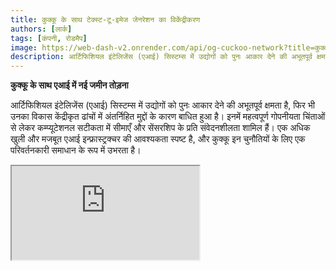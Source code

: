 ```yaml
---
title: कुक्कू के साथ टेक्स्ट-टू-इमेज जेनरेशन का विकेंद्रीकरण
authors: [लार्क]
tags: [कंपनी, रोडमैप]
image: https://web-dash-v2.onrender.com/api/og-cuckoo-network?title=कुक्कू के साथ टेक्स्ट-टू-इमेज जेनरेशन का विकेंद्रीकरण
description: आर्टिफिशियल इंटेलिजेंस (एआई) सिस्टम्स में उद्योगों को पुनः आकार देने की अभूतपूर्व क्षमता है, फिर भी उनका विकास केंद्रीकृत ढांचों में अंतर्निहित मुद्दों के कारण बाधित हुआ है। इनमें महत्वपूर्ण गोपनीयता चिंताओं से लेकर कम्प्यूटेशनल सटीकता में सीमाएँ और सेंसरशिप के प्रति संवेदनशीलता शामिल हैं।
---
```


**कुक्कू के साथ एआई में नई जमीन तोड़ना**

आर्टिफिशियल इंटेलिजेंस (एआई) सिस्टम्स में उद्योगों को पुनः आकार देने की अभूतपूर्व क्षमता है, फिर भी उनका विकास केंद्रीकृत ढांचों में अंतर्निहित मुद्दों के कारण बाधित हुआ है। इनमें महत्वपूर्ण गोपनीयता चिंताओं से लेकर कम्प्यूटेशनल सटीकता में सीमाएँ और सेंसरशिप के प्रति संवेदनशीलता शामिल हैं। एक अधिक खुली और मजबूत एआई इन्फ्रास्ट्रक्चर की आवश्यकता स्पष्ट है, और कुक्कू इन चुनौतियों के लिए एक परिवर्तनकारी समाधान के रूप में उभरता है।

<div style={{ position: "relative", paddingTop: "56.25%" }}>
  <iframe
    src="https://customer-wmy0lgubd5pjy3fx.cloudflarestream.com/d5b2ca9a50526dd1151e5126cd212dcd/iframe?poster=https%3A%2F%2Fcustomer-wmy0lgubd5pjy3fx.cloudflarestream.com%2Fd5b2ca9a50526dd1151e5126cd212dcd%2Fthumbnails%2Fthumbnail.jpg%3Ftime%3D%26height%3D600"
    loading="lazy"
    style={{
      border: "none",
      position: "absolute",
      top: 0,
      left: 0,
      height: "100%",
      width: "100%"
    }}
    allow="accelerometer; gyroscope; autoplay; encrypted-media; picture-in-picture;"
    allowFullScreen="true"
  />
</div>

### हम कुक्कू प्लेटफॉर्म क्यों बना रहे हैं?

कुक्कू एक अभिनव छलांग का प्रतिनिधित्व करता है, एक विकेंद्रीकृत एआई इन्फ्रास्ट्रक्चर की स्थापना करता है जो एक समुदाय-चालित शासन मॉडल को बढ़ावा देता है। यह दृष्टिकोण सुरक्षा, वित्तपोषण, रणनीतिक संरेखण और एआई मॉडल के सतत विकास के महत्वपूर्ण पहलुओं को संबोधित करता है, विकेंद्रीकृत बुद्धिमत्ता के एक नए युग का मार्ग प्रशस्त करता है।

#### सेंसरशिप पर काबू पाना

कुक्कू पहुंच में प्रगति को सक्षम बनाता है, जिससे एआई एप्लिकेशन भौगोलिक सीमाओं को पार कर सकते हैं और प्रतिबंधात्मक नेटवर्क से बच सकते हैं, इस प्रकार दुनिया भर में अत्याधुनिक एआई प्रौद्योगिकियों तक पहुंच का लोकतंत्रीकरण होता है।

#### गोपनीयता को प्राथमिकता देना

कुक्कू के सिद्धांत के केंद्र में उपयोगकर्ता गोपनीयता के प्रति प्रतिबद्धता है, जो उन्नत सांख्यिकीय और क्रिप्टोग्राफिक विधियों के माध्यम से प्राप्त की जाती है जो उपयोगकर्ता डेटा की सुरक्षा करते हुए उच्च प्रदर्शन बनाए रखते हैं।

#### व्यापक सत्यापन के माध्यम से विश्वास सुनिश्चित करना

कुक्कू कठोर सत्यापन प्रोटोकॉल पेश करता है जो एआई मॉडल द्वारा उत्पन्न परिणामों की प्रामाणिकता और विश्वसनीयता को बढ़ाते हैं, चाहे उनकी जटिलता या बुनियादी प्रकृति कुछ भी हो।

### कुक्कू के साथ एआई का तकनीकी विकेंद्रीकरण

#### कुक्कू एआई इकोसिस्टम

ब्लॉकचेन तकनीक का लाभ उठाते हुए, कुक्कू एआई इकोसिस्टम खनिकों के नेटवर्क में एआई कार्यों को वितरित करता है जबकि समन्वयक आउटपुट की गुणवत्ता और प्रासंगिकता की देखरेख करते हैं। इकोसिस्टम कुक्कू पे पर संचालित होता है, जो एक ब्लॉकचेन-आधारित भुगतान प्रणाली है जो प्लेटफॉर्म के भीतर सुचारू लेनदेन की सुविधा प्रदान करती है।

<img src="/img/cuckoo-ai-architecture.webp" className="rounded border-2" alt="कुक्कू विकेंद्रीकृत मल्टीमॉडल एआई प्लेटफॉर्म"/>

#### कुक्कू इकोसिस्टम के प्रमुख घटक

- **खनिक**: संस्थाएँ जो अपनी कम्प्यूटेशनल संसाधनों का उपयोग करके एआई कार्यों को निष्पादित करती हैं।
- **ऐप बिल्डर्स (समन्वयक नोड्स)**: डेवलपर्स जो एआई एप्लिकेशन बनाते हैं और कार्य वितरण और गुणवत्ता नियंत्रण का प्रबंधन करते हैं।
- **स्टेकर्स**: प्रतिभागी जो भरोसेमंद खनिकों और समन्वयकों का समर्थन करने के लिए टोकन स्टेक करते हैं।
- **स्टेकिंग अनुबंध**: एक स्मार्ट अनुबंध जहां खनिक और समन्वयक पंजीकरण करते हैं और स्टेकर्स द्वारा उन पर मतदान किया जाता है।
- **ब्लॉब स्टोरेज**: एआई कार्य आउटपुट को संग्रहीत करने के लिए एक विकेंद्रीकृत समाधान।
- **कुक्कू पे**: कुक्कू इकोसिस्टम के भीतर सभी लेनदेन के लिए भुगतान प्रणाली।

### कार्यप्रवाह

1. **पंजीकरण और स्टेकिंग**: खनिक और ऐप बिल्डर्स स्टेकिंग अनुबंध के साथ पंजीकरण करते हैं और टोकन स्टेक करते हैं।
2. **कार्य असाइनमेंट**: समन्वयक खनिकों को कार्य सौंपते हैं, जो तब कार्यों को निष्पादित करते हैं और परिणामों को ब्लॉब स्टोरेज में अपलोड करते हैं।
3. **सत्यापन और भुगतान**: समन्वयक परिणामों को मान्य करते हैं और कुक्कू पे के माध्यम से भुगतान शुरू करते हैं।
4. **शासन और अनुपालन**: प्लेटफॉर्म में गैर-अनुपालन को संभालने और पारिस्थितिकी तंत्र की अखंडता सुनिश्चित करने के लिए स्लैशिंग शर्तों जैसे तंत्र शामिल हैं।

### कैसे शुरू करें?

एआई उपयोगकर्ताओं के लिए, https://cuckoo.network/tg पर जाएं। `/faucet` के साथ अपने मुफ्त अंक का दावा करें और फिर `/imagine <prompt>` उस छवि को उत्पन्न करें जिसे आप बनाना चाहते हैं।

> \- /tip \<0x.. या @उपयोगकर्ता नाम\> \<राशि\> : प्राप्तकर्ता पते या टेलीग्राम @उपयोगकर्ता नाम को टिप दें
>
> \- /balance : वर्तमान खाते के वॉलेट का बैलेंस दिखाएं
>
> \- /imagine \<प्रॉम्प्ट\> : आपके प्रॉम्प्ट के अनुसार छवि उत्पन्न करें
>
> \- /faucet : अपने दैनिक मुफ्त अंक का दावा करें

<img src="https://cuckoo-network.b-cdn.net/cuckoo-telegram.webp" className="rounded border-2" alt="कुक्कू विकेंद्रीकृत मल्टीमॉडल एआई प्लेटफॉर्म"/>

खनिकों और एआई ऐप बिल्डर्स के लिए, भविष्य के अपडेट के लिए निम्नलिखित न्यूज़लेटर की सदस्यता लें।

<iframe
src="https://cuckoonetwork.substack.com/embed"
width={480}
height={320}
style={{ border: "1px solid #EEE", background: "white" }}
frameBorder={0}
scrolling="no"
/>

### निष्कर्ष

कुक्कू सिर्फ एक प्लेटफॉर्म नहीं है बल्कि यह एआई के विकास और तैनाती के तरीके में एक दृष्टिकोण परिवर्तन है, जो विकेंद्रीकरण, गोपनीयता और सामुदायिक शासन पर जोर देता है। एआई विकास के परिदृश्य को बदलकर, कुक्कू एक अधिक न्यायसंगत और सुलभ तकनीकी भविष्य के लिए मंच तैयार करता है।

कुक्कू का खुला इन्फ्रास्ट्रक्चर एक एआई भविष्य का समर्थन करता है जो अधिक समावेशी, सुरक्षित और कुशल है, जो विभिन्न क्षेत्रों और वैश्विक बाजारों में गहरे प्रभाव का वादा करता है।